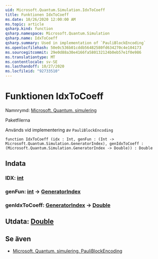 ```yaml
---
uid: Microsoft.Quantum.Simulation.IdxToCoeff
title: Funktionen IdxToCoeff
ms.date: 10/26/2020 12:00:00 AM
ms.topic: article
qsharp.kind: function
qsharp.namespace: Microsoft.Quantum.Simulation
qsharp.name: IdxToCoeff
qsharp.summary: Used in implementation of `PauliBlockEncoding`
ms.openlocfilehash: 50e0c536b01cddb56482580fd634270c4e104173
ms.sourcegitcommit: 29e0d88a30e4166fa580132124b0eb57e1f0e986
ms.translationtype: MT
ms.contentlocale: sv-SE
ms.lasthandoff: 10/27/2020
ms.locfileid: "92733510"
---
```

# <a name="idxtocoeff-function"></a>Funktionen IdxToCoeff

Namnrymd: [Microsoft. Quantum. simulering](xref:Microsoft.Quantum.Simulation)

Paketfilerna [](https://nuget.org/packages/)


Används vid implementering av `PauliBlockEncoding`

```qsharp
function IdxToCoeff (idx : Int, genFun : (Int -> Microsoft.Quantum.Simulation.GeneratorIndex), genIdxToCoeff : (Microsoft.Quantum.Simulation.GeneratorIndex -> Double)) : Double
```


## <a name="input"></a>Indata

### <a name="idx--int"></a>IDX: [int](xref:microsoft.quantum.lang-ref.int)




### <a name="genfun--int---generatorindex"></a>genFun: [int](xref:microsoft.quantum.lang-ref.int) -> [GeneratorIndex](xref:Microsoft.Quantum.Simulation.GeneratorIndex)




### <a name="genidxtocoeff--generatorindex---double"></a>genIdxToCoeff: [GeneratorIndex](xref:Microsoft.Quantum.Simulation.GeneratorIndex) -> [Double](xref:microsoft.quantum.lang-ref.double)





## <a name="output--double"></a>Utdata: [Double](xref:microsoft.quantum.lang-ref.double)



## <a name="see-also"></a>Se även

- [Microsoft. Quantum. simulering. PauliBlockEncoding](xref:Microsoft.Quantum.Simulation.PauliBlockEncoding)